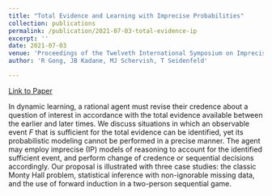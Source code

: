 ```yaml
---
title: "Total Evidence and Learning with Imprecise Probabilities"
collection: publications
permalink: /publication/2021-07-03-total-evidence-ip
excerpt: ''
date: 2021-07-03
venue: 'Proceedings of the Twelveth International Symposium on Imprecise Probability: Theories and Applications, PMLR 147:161–168'
author: 'R Gong, JB Kadane, MJ Schervish, T Seidenfeld'

---
```



[Link to Paper](https://proceedings.mlr.press/v147/gong21a.html)


In dynamic learning, a rational agent must revise their credence about a question of interest in accordance with the total evidence available between the earlier and later times. We discuss situations in which an observable event $F$ that is sufficient for the total evidence can be identified, yet its probabilistic modeling cannot be performed in a precise manner. The agent may employ imprecise  (IP) models of reasoning to account for the identified sufficient event, and perform change of credence or sequential decisions accordingly. Our proposal is illustrated with three case studies: the classic Monty Hall problem, statistical inference with non-ignorable missing data, and the use of forward induction in a two-person sequential game.
